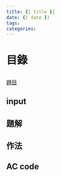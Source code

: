 ```yaml
---
title: {{ title }}
date: {{ date }}
tags:
categories: 
---
```

目錄
===

##
[題目]()

## input

## 題解

## 作法

## AC code
```cpp
```
